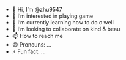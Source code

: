 - 👋 Hi, I’m @zhu9547
- 👀 I’m interested in playing game
- 🌱 I’m currently learning how to do c well
- 💞️ I’m looking to collaborate on kind & beau
- 📫 How to reach me 
- 😄 Pronouns: ...
- ⚡ Fun fact: ...

<!---
zhu9547/zhu9547 is a ✨ special ✨ repository because its `README.md` (this file) appears on your GitHub profile.
You can click the Preview link to take a look at your changes.
--->
